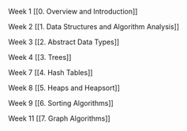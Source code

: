 Week 1
[[0. Overview and Introduction]]

Week 2
[[1. Data Structures and Algorithm Analysis]]

Week 3
[[2. Abstract Data Types]]

Week 4
[[3. Trees]]

Week 7
[[4. Hash Tables]]

Week 8 
[[5. Heaps and Heapsort]]

Week 9
[[6. Sorting Algorithms]]

Week 11
[[7. Graph Algorithms]]

